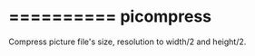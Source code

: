 ==========
picompress
==========

Compress picture file's size, resolution to width/2 and height/2.
